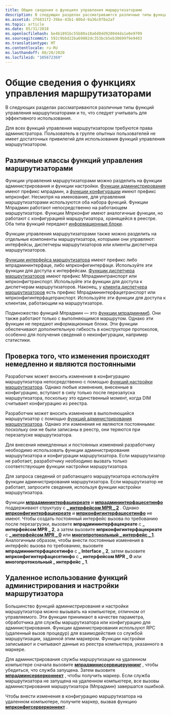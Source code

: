 ```yaml
---
title: Общие сведения о функциях управления маршрутизаторами
description: В следующих разделах рассматриваются различные типы функций управления маршрутизаторами и то, что следует учитывать для эффективного использования.
ms.assetid: 2f6831f2-39be-43b1-80bd-9a36c0f8a2af
ms.topic: article
ms.date: 05/31/2018
ms.openlocfilehash: be4b1891bc55b80a18a6d0dd928044da1e0e9709
ms.sourcegitcommit: 592c9bbd22ba69802dc353bcb5eb30699f9e9403
ms.translationtype: MT
ms.contentlocale: ru-RU
ms.lasthandoff: 08/20/2020
ms.locfileid: "105672369"
---
```

# <a name="understanding-router-management-functions"></a>Общие сведения о функциях управления маршрутизаторами

В следующих разделах рассматриваются различные типы функций управления маршрутизаторами и то, что следует учитывать для эффективного использования.

Для всех функций управления маршрутизатором требуются права администратора. Пользователь в группе опытных пользователей не имеет достаточных привилегий для использования функций управления маршрутизатором.

## <a name="the-different-classes-of-router-management-functions"></a>Различные классы функций управления маршрутизаторами

Функции управления маршрутизаторами можно разделить на функции администрирования и функции настройки. [Функции администрирования](router-administration-functions.md) имеют префикс мпрадмин, а [функции конфигурации](router-configuration-functions.md) имеют префикс мпрконфиг. Несмотря на именование, для управления маршрутизаторами используются оба набора функций. Функции Мпрадмин работают непосредственно на работающем маршрутизаторе. Функции Мпрконфиг имеют аналогичные функции, но работают с конфигурацией маршрутизатора, хранящейся в реестре. Оба типа функций передают [информационные блоки](router-information-functions.md).

Функции управления маршрутизаторами также можно разделить на отдельные компоненты маршрутизатора, которыми они управляют: интерфейсы, диспетчеры маршрутизаторов или клиенты диспетчера маршрутизаторов.

[Функции интерфейса маршрутизатора](router-interface-functions.md) имеют префикс либо мпрадмининтерфаце, либо мпрконфигинтерфаце. Используйте эти функции для доступа к интерфейсам. [Функции диспетчера маршрутизаторов](router-manager-transport-functions.md) имеют префикс Мпрадминтранспорт или мпрконфигтранспорт. Используйте эти функции для доступа к диспетчерам маршрутизаторов. Наконец, у [клиента диспетчера маршрутизаторов](router-manager-client-interfacetransport-functions.md) есть префикс Мпрадмининтерфацетранспорт или мпрконфигинтерфацетранспорт. Используйте эти функции для доступа к клиентам, работающим на маршрутизаторе.

Подмножество функций Мпрадмин — это [функции мпрадминмиб](/windows/desktop/RRAS/about-router-management-with-mib). Они также работают только с выполняющимся маршрутом. Однако эти функции не передают информационные блоки. Эти функции обеспечивают дополнительную гибкость в конструкторе протоколов, особенно для получения сведений о неконфигурации, например статистики.

## <a name="ensuring-that-changes-occur-immediately-and-are-persistent"></a>Проверка того, что изменения происходят немедленно и являются постоянными

Разработчик может вносить изменения в конфигурацию маршрутизатора непосредственно с помощью [функций настройки маршрутизатора](router-configuration-functions.md). Однако любые изменения, внесенные в конфигурацию, вступают в силу только после перезапуска маршрутизатора, поскольку это единственный момент, когда DIM считывает конфигурацию из реестра.

Разработчик может вносить изменения в выполняющийся маршрутизатор с помощью [функций администрирования маршрутизатора](router-administration-functions.md). Однако эти изменения не являются постоянными: поскольку они не были записаны в реестр, они теряются при перезапуске маршрутизатора.

Для внесения немедленных и постоянных изменений разработчику необходимо использовать функции администрирования маршрутизатора и конфигурации маршрутизатора. Если маршрутизатор не работает, разработчику необходимо вызвать только соответствующие функции настройки маршрутизатора.

Для запроса сведений от работающего маршрутизатора используйте функции администрирования маршрутизатора. Если маршрутизатор не работает, запросите сведения, используя функции настройки маршрутизатора.

Функции [**мпрадмининтерфацекреате**](/windows/desktop/api/Mprapi/nf-mprapi-mpradmininterfacecreate) и [**мпрадмининтерфацесетинфо**](/windows/desktop/api/Mprapi/nf-mprapi-mpradmininterfacesetinfo) поддерживают структуру с [**\_ интерфейсом MPR \_ 2**](/windows/desktop/api/Mprapi/ns-mprapi-mpr_interface_2) . Однако [**мпрконфигинтерфацекреате**](/windows/desktop/api/Mprapi/nf-mprapi-mprconfiginterfacecreate) и [**мпрконфигинтерфацесетинфо**](/windows/desktop/api/Mprapi/nf-mprapi-mprconfiginterfacesetinfo) не имеют. Чтобы создать постоянный интерфейс вызова по требованию после перезагрузки, вызовите **мпрадмининтерфацекреате** с **\_ интерфейсом MPR \_ 2**, а затем вызовите **мпрконфигинтерфацекреате** с [**\_ интерфейсом MPR \_ 0**](/windows/desktop/api/Mprapi/ns-mprapi-mpr_interface_0) или [**многопротокольный \_ интерфейс \_ 1**](/windows/desktop/api/Mprapi/ns-mprapi-mpr_interface_1). Аналогичным образом, чтобы внести постоянные изменения в интерфейс вызова по требованию, вызовите **мпрадмининтерфацесетинфо** с **\_ Interface \_ 2**, затем вызовите **мпрконфигинтерфацесетинфо** с **\_ интерфейсом MPR \_ 0** или **многопротокольный \_ интерфейс \_ 1**.

## <a name="using-router-administration-and-configuration-functions-remotely"></a>Удаленное использование функций администрирования и настройки маршрутизатора

Большинство функций администрирования и настройки маршрутизатора можно вызывать на компьютере, отличном от управляемого. Эти функции принимают в качестве параметра, обработчика для службы маршрутизатора или конфигурацию для администрирования. Функции администрирования используют RPC (удаленный вызов процедур) для взаимодействия со службой маршрутизации, заданной этим маркером. Функции настройки записывают и считывают данные из реестра компьютера, указанного в маркере.

Для администрирования службы маршрутизации на удаленном компьютере сначала вызовите [**мпрадминиссервицеруннинг**](/windows/desktop/api/Mprapi/nf-mprapi-mpradminisservicerunning) , чтобы убедиться, что служба запущена. Затем вызовите [**мпрадминсерверконнект**](/windows/desktop/api/Mprapi/nf-mprapi-mpradminserverconnect) , чтобы получить маркер. Если служба маршрутизатора не запущена на удаленном компьютере, все вызовы администрирования маршрутизатора (Мпрадмин) завершатся ошибкой.

Чтобы внести изменения в конфигурацию маршрутизатора на удаленном компьютере, получите маркер, вызвав функцию [**мпрконфигсерверконнект**](/windows/desktop/api/Mprapi/nf-mprapi-mprconfigserverconnect) .

 

 